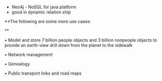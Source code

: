 * Neo4j - NoSQL for java platform
* good in dynamic relation ship 

**The following are some more use cases:**

• Model and store 7 billion people objects and 3 billion nonpeople objects to provide an earth-view drill down from the planet to the sidewalk

• Network management

• Genealogy

• Public transport links and road maps



